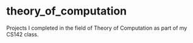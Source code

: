 # theory_of_computation
Projects I completed in the field of Theory of Computation as part of my CS142 class. 
